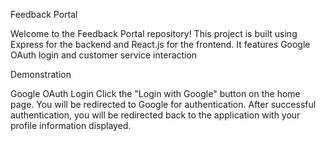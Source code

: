 Feedback Portal

Welcome to the Feedback Portal repository! This project is built using Express for the backend and React.js for the frontend. It features Google OAuth login and customer service interaction


Demonstration

Google OAuth Login
Click the "Login with Google" button on the home page.
You will be redirected to Google for authentication.
After successful authentication, you will be redirected back to the application with your profile information displayed.
